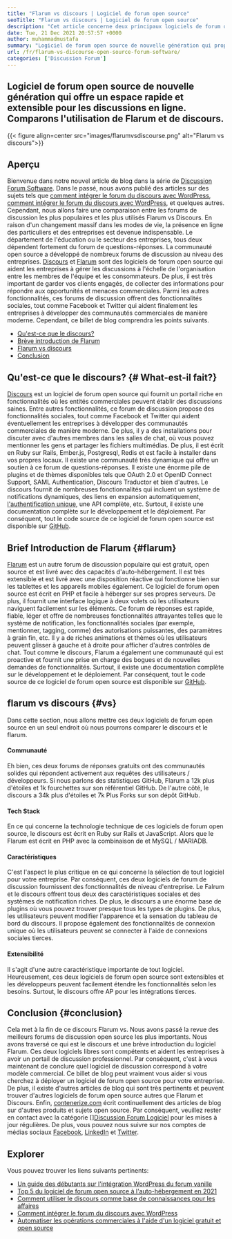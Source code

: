 ```yaml
---
title: "Flarum vs discours | Logiciel de forum open source" 
seoTitle: "Flarum vs discours | Logiciel de forum open source" 
description: "Cet article concerne deux principaux logiciels de forum open-source Flarum vs discours. Les deux logiciels sont auto-hébergés et offrent des fonctionnalités de forum modernes pour la discussion." 
date: Tue, 21 Dec 2021 20:57:57 +0000
author: muhammadmustafa
summary: "Logiciel de forum open source de nouvelle génération qui propose Quick & AMP; Espace extensible pour les discussions en ligne. Comparons l'utilisation de Flarum et de discours." 
url: /fr/flarum-vs-discourse-open-source-forum-software/
categories: ['Discussion Forum']
---
```


## Logiciel de forum open source de nouvelle génération qui offre un espace rapide et extensible pour les discussions en ligne. Comparons l'utilisation de Flarum et de discours.

{{< figure align=center src="images/flarumvsdiscourse.png" alt="Flarum vs discours">}}


## Aperçu
Bienvenue dans notre nouvel article de blog dans la série de [Discussion Forum Software][1]. Dans le passé, nous avons publié des articles sur des sujets tels que [comment intégrer le forum du discours avec WordPress][2], [comment intégrer le forum du discours avec WordPress][2], et quelques autres. Cependant, nous allons faire une comparaison entre les forums de discussion les plus populaires et les plus utilisés Flarum vs Discours. En raison d'un changement massif dans les modes de vie, la présence en ligne des particuliers et des entreprises est devenue indispensable. Le département de l'éducation ou le secteur des entreprises, tous deux dépendent fortement du forum de questions-réponses.
La communauté open source a développé de nombreux forums de discussion au niveau des entreprises. [Discours][3] et [Flarum][4] sont des logiciels de forum open source qui aident les entreprises à gérer les discussions à l'échelle de l'organisation entre les membres de l'équipe et les consommateurs. De plus, il est très important de garder vos clients engagés, de collecter des informations pour répondre aux opportunités et menaces commerciales. Parmi les autres fonctionnalités, ces forums de discussion offrent des fonctionnalités sociales, tout comme Facebook et Twitter qui aident finalement les entreprises à développer des communautés commerciales de manière moderne. Cependant, ce billet de blog comprendra les points suivants.
  * [Qu'est-ce que le discours?][5]
  * [Brève introduction de Flarum][6]
  * [Flarum vs discours][7]
  * [Conclusion][8]

## Qu'est-ce que le discours?   {# What-est-il fait?}
[Discours][3] est un logiciel de forum open source qui fournit un portail riche en fonctionnalités où les entités commerciales peuvent établir des discussions saines. Entre autres fonctionnalités, ce forum de discussion propose des fonctionnalités sociales, tout comme Facebook et Twitter qui aident éventuellement les entreprises à développer des communautés commerciales de manière moderne. De plus, il y a des installations pour discuter avec d'autres membres dans les salles de chat, où vous pouvez mentionner les gens et partager les fichiers multimédias. De plus, il est écrit en Ruby sur Rails, Ember.js, Postgresql, Redis et est facile à installer dans vos propres locaux.
Il existe une communauté très dynamique qui offre un soutien à ce forum de questions-réponses. Il existe une énorme pile de plugins et de thèmes disponibles tels que OAuth 2.0 et OpenID Connect Support, SAML Authentication, Discours Traductor et bien d'autres. Le discours fournit de nombreuses fonctionnalités qui incluent un système de notifications dynamiques, des liens en expansion automatiquement, [l'authentification unique][9], une API complète, etc. Surtout, il existe une documentation complète sur le développement et le déploiement. Par conséquent, tout le code source de ce logiciel de forum open source est disponible sur [GitHub][10].

## Brief Introduction de Flarum   {#flarum}
[Flarum][4] est un autre forum de discussion populaire qui est gratuit, open source et est livré avec des capacités d'auto-hébergement. Il est très extensible et est livré avec une disposition réactive qui fonctionne bien sur les tablettes et les appareils mobiles également. Ce logiciel de forum open source est écrit en PHP et facile à héberger sur ses propres serveurs. De plus, il fournit une interface logique à deux volets où les utilisateurs naviguent facilement sur les éléments.
Ce forum de réponses est rapide, fiable, léger et offre de nombreuses fonctionnalités attrayantes telles que le système de notification, les fonctionnalités sociales (par exemple, mentionner, tagging, comme) des autorisations puissantes, des paramètres à grain fin, etc. Il y a de riches animations et thèmes où les utilisateurs peuvent glisser à gauche et à droite pour afficher d'autres contrôles de chat. Tout comme le discours, Flarum a également une communauté qui est proactive et fournit une prise en charge des bogues et de nouvelles demandes de fonctionnalités. Surtout, il existe une documentation complète sur le développement et le déploiement. Par conséquent, tout le code source de ce logiciel de forum open source est disponible sur [GitHub][10].

## flarum vs discours   {#vs}
Dans cette section, nous allons mettre ces deux logiciels de forum open source en un seul endroit où nous pourrons comparer le discours et le flarum.

#### Communauté
Eh bien, ces deux forums de réponses gratuits ont des communautés solides qui répondent activement aux requêtes des utilisateurs / développeurs. Si nous parlons des statistiques GitHub, Flarum a 12k plus d'étoiles et 1k fourchettes sur son référentiel GitHub. De l'autre côté, le discours a 34k plus d'étoiles et 7k Plus Forks sur son dépôt GitHub.

#### Tech Stack
En ce qui concerne la technologie technique de ces logiciels de forum open source, le discours est écrit en Ruby sur Rails et JavaScript. Alors que le Flarum est écrit en PHP avec la combinaison de et MySQL / MARIADB.

#### **Caractéristiques**
C'est l'aspect le plus critique en ce qui concerne la sélection de tout logiciel pour votre entreprise. Par conséquent, ces deux logiciels de forum de discussion fournissent des fonctionnalités de niveau d'entreprise. Le Falrum et le discours offrent tous deux des caractéristiques sociales et des systèmes de notification riches. De plus, le discours a une énorme base de plugins où vous pouvez trouver presque tous les types de plugins. De plus, les utilisateurs peuvent modifier l'apparence et la sensation du tableau de bord du discours. Il propose également des fonctionnalités de connexion unique où les utilisateurs peuvent se connecter à l'aide de connexions sociales tierces.

#### Extensibilité
Il s'agit d'une autre caractéristique importante de tout logiciel. Heureusement, ces deux logiciels de forum open source sont extensibles et les développeurs peuvent facilement étendre les fonctionnalités selon les besoins. Surtout, le discours offre AP pour les intégrations tierces.

## Conclusion   {#conclusion}
Cela met à la fin de ce discours Flarum vs. Nous avons passé la revue des meilleurs forums de discussion open source les plus importants. Nous avons traversé ce qui est le discours et une brève introduction du logiciel Flarum. Ces deux logiciels libres sont compétents et aident les entreprises à avoir un portail de discussion professionnel. Par conséquent, c'est à vous maintenant de conclure quel logiciel de discussion correspond à votre modèle commercial. Ce billet de blog peut vraiment vous aider si vous cherchez à déployer un logiciel de forum open source pour votre entreprise. De plus, il existe d'autres articles de blog qui sont très pertinents et peuvent trouver d'autres logiciels de forum open source autres que Flarum et Discours.
Enfin, [contenerize.com][11] écrit continuellement des articles de blog sur d'autres produits et sujets open source. Par conséquent, veuillez rester en contact avec la catégorie [][][12][Discussion Forum Logiciel][1] pour les mises à jour régulières. De plus, vous pouvez nous suivre sur nos comptes de médias sociaux [Facebook][13], [LinkedIn][14] et [Twitter][15].

## Explorer
Vous pouvez trouver les liens suivants pertinents:
  * [Un guide des débutants sur l'intégration WordPress du forum vanille][16]
  * [Top 5 du logiciel de forum open source à l'auto-hébergement en 2021][17]
  * [Comment utiliser le discours comme base de connaissances pour les affaires][18]
  * [Comment intégrer le forum du discours avec WordPress][2]
  * [Automatiser les opérations commerciales à l'aide d'un logiciel gratuit et open source][19]

  
[1]: https://products.containerize.com/discussion-forum/
[2]: https://blog.containerize.com/blogging/how-to-integrate-discourse-forum-with-wordpress/
[3]: https://products.containerize.com/discussion-forum/discourse/
[4]: https://products.containerize.com/discussion-forum/flarum/
[5]: #What-is-Discourse?
[6]: #flarum
[7]: #vs
[8]: #Conclusion
[9]: https://products.containerize.com/single-sign-on/
[10]: https://github.com/discourse/discourse
[11]: https://www.containerize.com/
[12]: https://products.containerize.com/video-editing-software
[13]: https://web.facebook.com/containerize
[14]: https://www.linkedin.com/company/containerize/
[15]: https://twitter.com/containerize_co
[16]: https://blog.containerize.com/blogging/how-to-a-install-plugin-in-wordpress-vanilla-forum/
[17]: https://blog.containerize.com/discussion-forum/top-5-free-open-source-discussion-forum-software-in-2021/
[18]: https://blog.containerize.com/discussion-forum/how-to-use-discourse-as-a-knowledge-base/
[19]: https://blog.containerize.com/blogging/automate-business-operations-using-open-source-software/
